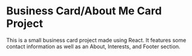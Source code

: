 # Business Card/About Me Card Project

This is a small business card project made using React. It features some contact information as well as an About, Interests, and Footer section.

